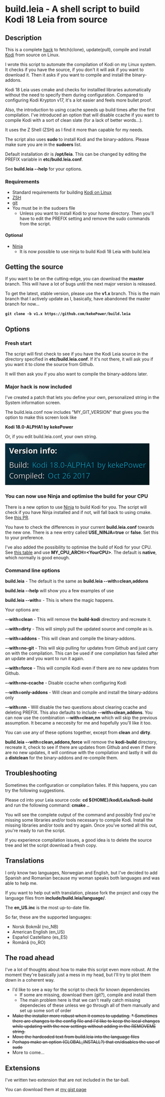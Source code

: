 # build.leia - A shell script to build Kodi 18 Leia from source

## Description
This is a complete [hack](https://www.quora.com/What-is-the-true-definition-of-hacking) to fetch(clone), update(pull), compile and install [Kodi](https://github.com/xbmc/xbmc) from source on Linux.

I wrote this script to automate the compilation of Kodi on my Linux system. It checks if you have the source, if you don't it will ask if you want to download it. Then it asks if you want to compile and install the binary-addons.

Kodi 18 Leia uses cmake and checks for installled libraries automatically without the need to specify them during configuration. Compared to configuring Kodi Krypton v17, it's a lot easier and feels more bullet proof.

Also, the introduction to using ccache speeds up build times after the first compilation. I've introduced an option that will disable ccache if you want to compile Kodi with a sort of clean slate (for a lack of better words...).

It uses the Z Shell (ZSH) as I find it more than capable for my needs.

The script also uses **sudo** to install Kodi and the binary-addons. Please make sure you are in the **sudoers** list.

Default installation dir is **/opt/leia**. This can be changed by editing the PREFIX variable in **etc/build.leia.conf**.

See **build.leia --help** for your options.

### Requirements

* Standard requirements for building [Kodi on Linux](https://github.com/xbmc/xbmc/blob/master/docs/README.linux)
* [ZSH](http://www.zsh.org/)
* [git](https://github.com/git/git)
* You must be in the sudoers file
	* Unless you want to install Kodi to your home directory. Then you'll have to edit the PREFIX setting and remove the sudo commands from the script.

#### Optional
* [Ninja](https://ninja-build.org/)
	* It is now possible to use ninja to build Kodi 18 Leia with build.leia

## Getting the source

If you want to be on the cutting-edge, you can download the **master** branch. This will have a lot of bugs until the next major version is released.

To get the latest, stable version, please use the **v1.x** branch. This is the main branch that I actively update as I, basically, have abandoned the master branch for now...

**`git clone -b v1.x https://github.com/kekePower/build.leia`**

## Options

### Fresh start

The script will first check to see if you have the Kodi Leia source in the directory specified in **etc/build.leia.conf**. If it's not there, it will ask you if you want it to clone the source from Github.

It will then ask you if you also want to compile the binary-addons later.

### Major hack is now included

I've created a patch that lets you define your own, personalized string in the System information screen.

The build.leia.conf now includes "MY_GIT_VERSION" that gives you the option to make this screen look like

**Kodi 18.0-ALPHA1 by kekePower**

Or, if you edit build.leia.conf, your own string.

![System Information](https://github.com/kekePower/build.leia/blob/v1.x/docs/system-info.png)

### You can now use Ninja and optimise the build for your CPU

There is a new option to use [Ninja](https://ninja-build.org/) to build Kodi for you. The script will check if you have Ninja installed and if not, will fall back to using cmake. See [this PR](https://github.com/xbmc/xbmc/pull/12936).

You have to check the differences in your current **build.leia.conf** towards the new one. There is a new entry called **USE_NINJA=true** or **false**. Set this to your preference.

I've also added the possibility to optimise the build of Kodi for your CPU. See [this table](https://github.com/graysky2/kernel_gcc_patch/blob/master/README.md) and use **MY_CPU_ARCH=&lt;YourCPU&gt;**. The default is **native**, which normally is good enough.

### Command line options

**build.leia** - The default is the same as **build.leia --with=clean,addons**

**build.leia --help** will show you a few examples of use

**build.leia --with=** - This is where the magic happens.

Your options are:

**--with=clean** - This will remove the **build-kodi** directory and recreate it.

**--with=dirty** - This will simply pull the updated source and compile as is.

**--with=addons** - This will clean and compile the binary-addons.

**--with=no-git** - This will skip pulling for updates from Github and just carry on with the compilation. This can be used if one compilation has failed after an update and you want to run it again.

**--with=force** - This will compile Kodi even if there are no new updates from Github.

**--with=no-ccache** - Disable ccache when configuring Kodi

**--with=only-addons** - Will clean and compile and install the binary-addons only

**--with=nn** - Will disable the two questions about clearing ccache and deleting PREFIX. This also defaults to include **--with=clean,addons**.
You can now use the combination **--with=clean,nn** which will skip the previous assumption. It became a neccesity for me and hopefully you'll like it too.

You can use any of these options together, except from **clean** and **dirty**.

**build.leia --with=clean,addons,force** will remove the **kodi-build** directory, recreate it, check to see if there are updates from Github and even if there are no new updates, it will continue with the compilation and lastly it will do a **distclean** for the binary-addons and re-compile them.

## Troubleshooting

Sometimes the configuration or compilation failes. If this happens, you can try the following suggestions.

Please cd into your Leia source code: **cd ${HOME}/kodi/Leia/kodi-build** and run the following command: **cmake ..**

You will see the complete output of the command and possibly find you're missing some libraries and/or tools necessary to compile Kodi. Install the missing libraries and/or tools and try again. Once you've sorted all this out, you're ready to run the script.

If you experience compilation issues, a good idea is to delete the source tree and let the script download a fresh copy.

## Translations

I only know two languages, Norwegian and English, but I've decided to add Spanish and Romanian because my woman speaks both languages and was able to help me.

If you want to help out with translation, please fork the project and copy the language files from **include/build.leia/language/**.

The **en_US.inc** is the most up-to-date file.

So far, these are the supported languages:

* Norsk Bokmål (no_NB)
* American English (en_US)
* Español Castellano (es_ES)
* Română (ro_RO)

## The road ahead

I've a lot of thoughts about how to make this script even more robust. At the moment they're basically just a mess in my head, but I'll try to plot them down in a coherent way.

* I'd like to see a way for the script to check for known dependencies
	* If some are missing, download them (git?), compile and install them
	* The main problem here is that we can't really catch missing dependecies of these unless we go through all of them manually and set up some sort of order
* ~~Make the installer more robust when it comes to updating.~~
	~~* Sometimes there are changes to the config file and I'd like to keep the local changes while updating with the new settings without adding in the REMOVEME string.~~
* ~~Move the hardcoded text from build.leia into the language files~~
* ~~Perhaps make an option (GLOBAL_INSTALL?) that en/disables the use of sudo~~
* More to come...

## Extensions

I've written two extension that are not included in the tar-ball.

You can download them at [my gist page](https://gist.github.com/kekePower)
